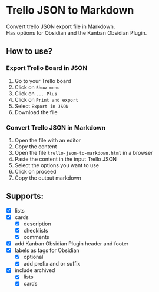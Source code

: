 # Trello JSON to Markdown
Convert trello JSON export file in Markdown.  
Has options for Obsidian and the Kanban Obsidian Plugin.

## How to use?

### Export Trello Board in JSON
1. Go to your Trello board
2. Click on `Show menu`
3. Click on `... Plus`
4. Click on `Print and export`
5. Select `Export in JSON`
6. Download the file

### Convert Trello JSON in Markdown
1. Open the file with an editor
2. Copy the content
3. Open the file `trello-json-to-markdown.html` in a browser
4. Paste the content in the input Trello JSON
5. Select the options you want to use  
6. Click on proceed  
7. Copy the output markdown

## Supports:
- [X] lists
- [X] cards
  - [X] description
  - [X] checklists
  - [X] comments
- [X] add Kanban Obsidian Plugin header and footer
- [X] labels as tags for Obsidian
  - [X] optional
  - [X] add prefix and or suffix
- [X] include archived
  - [X] lists
  - [X] cards
